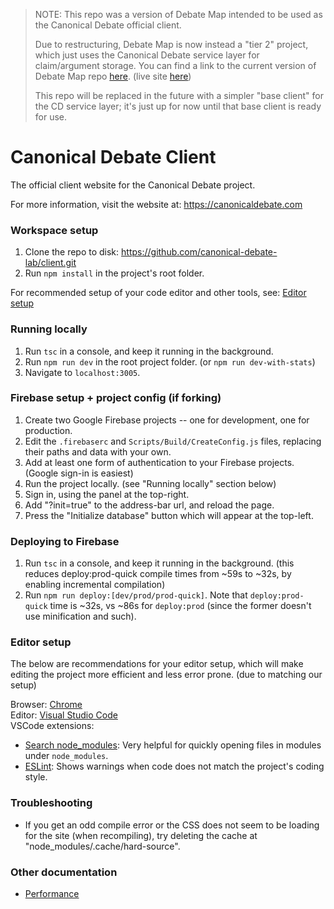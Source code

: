 > NOTE: This repo was a version of Debate Map intended to be used as the Canonical Debate official client.
>
> Due to restructuring, Debate Map is now instead a "tier 2" project, which just uses the Canonical Debate service layer for claim/argument storage. You can find a link to the current version of Debate Map repo [here](https://github.com/debate-map/client). (live site [here](https://debatemap.app))
>
> This repo will be replaced in the future with a simpler "base client" for the CD service layer; it's just up for now until that base client is ready for use.

# Canonical Debate Client

The official client website for the Canonical Debate project.

For more information, visit the website at: <https://canonicaldebate.com>

### Workspace setup

1) Clone the repo to disk: <https://github.com/canonical-debate-lab/client.git>
2) Run `npm install` in the project's root folder.

For recommended setup of your code editor and other tools, see: [Editor setup](#editor-setup)

### Running locally

1) Run `tsc` in a console, and keep it running in the background.
2) Run `npm run dev` in the root project folder. (or `npm run dev-with-stats`)
3) Navigate to `localhost:3005`.

### Firebase setup + project config (if forking)

1) Create two Google Firebase projects -- one for development, one for production.
2) Edit the `.firebaserc` and `Scripts/Build/CreateConfig.js` files, replacing their paths and data with your own.
3) Add at least one form of authentication to your Firebase projects. (Google sign-in is easiest)
4) Run the project locally. (see "Running locally" section below)
5) Sign in, using the panel at the top-right.
6) Add "?init=true" to the address-bar url, and reload the page.
7) Press the "Initialize database" button which will appear at the top-left.

### Deploying to Firebase

1) Run `tsc` in a console, and keep it running in the background. (this reduces deploy:prod-quick compile times from ~59s to ~32s, by enabling incremental compilation)
2) Run `npm run deploy:[dev/prod/prod-quick]`. Note that `deploy:prod-quick` time is ~32s, vs ~86s for `deploy:prod` (since the former doesn't use minification and such).

### Editor setup

The below are recommendations for your editor setup, which will make editing the project more efficient and less error prone. (due to matching our setup)

Browser: [Chrome](https://www.google.com/chrome)  
Editor: [Visual Studio Code](https://code.visualstudio.com)  
VSCode extensions:
* [Search node_modules](https://marketplace.visualstudio.com/items?itemName=jasonnutter.search-node-modules): Very helpful for quickly opening files in modules under `node_modules`.
* [ESLint](https://marketplace.visualstudio.com/items?itemName=dbaeumer.vscode-eslint): Shows warnings when code does not match the project's coding style.

### Troubleshooting

* If you get an odd compile error or the CSS does not seem to be loading for the site (when recompiling), try deleting the cache at "node_modules/.cache/hard-source".

### Other documentation

* [Performance](/Docs/Performance.md)